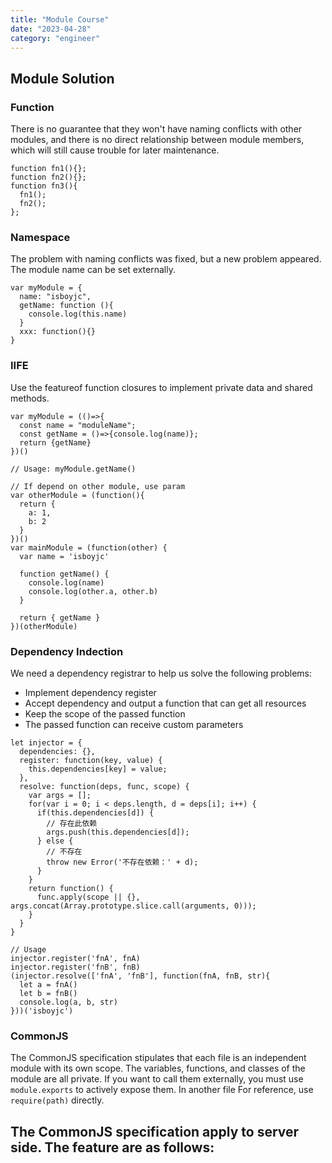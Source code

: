 ```yaml
---
title: "Module Course"
date: "2023-04-28"
category: "engineer"
---
```


## Module Solution

### Function

There is no guarantee that they won't have naming conflicts with other modules, and there is no direct relationship between module members, which will still cause trouble for later maintenance.

```
function fn1(){};
function fn2(){};
function fn3(){
  fn1();
  fn2();
};
```

### Namespace

The problem with naming conflicts was fixed, but a new problem appeared. The module name can be set externally.

```
var myModule = {
  name: "isboyjc",
  getName: function (){
    console.log(this.name)
  }
  xxx: function(){}
}
```

### IIFE

Use the featureof function closures to implement private data and shared methods.

```
var myModule = (()=>{
  const name = "moduleName";
  const getName = ()=>{console.log(name)};
  return {getName}
})()

// Usage: myModule.getName()

// If depend on other module, use param
var otherModule = (function(){
  return {
    a: 1,
    b: 2
  }
})()
var mainModule = (function(other) {
  var name = 'isboyjc'
  
  function getName() {
    console.log(name)
    console.log(other.a, other.b)
  }
  
  return { getName } 
})(otherModule)
```

### Dependency Indection

We need a dependency registrar to help us solve the following problems:
- Implement dependency register
- Accept dependency and output a function that can get all resources
- Keep the scope of the passed function
- The passed function can receive custom parameters

```
let injector = {
  dependencies: {},
  register: function(key, value) {
    this.dependencies[key] = value;
  },
  resolve: function(deps, func, scope) {
    var args = [];
    for(var i = 0; i < deps.length, d = deps[i]; i++) {
      if(this.dependencies[d]) {
        // 存在此依赖
        args.push(this.dependencies[d]);
      } else {
        // 不存在
        throw new Error('不存在依赖：' + d);
      }
    }
    return function() {
      func.apply(scope || {}, args.concat(Array.prototype.slice.call(arguments, 0)));
    }   
  }
}

// Usage
injector.register('fnA', fnA)
injector.register('fnB', fnB)
(injector.resolve(['fnA', 'fnB'], function(fnA, fnB, str){
  let a = fnA()
  let b = fnB()
  console.log(a, b, str)
}))('isboyjc')
```

### CommonJS

The CommonJS specification stipulates that each file is an independent module with its own scope. The variables, functions, and classes of the module are all private. If you want to call them externally, you must use `module.exports` to actively expose them. In another file For reference, use `require(path)` directly.

The CommonJS specification apply to server side. The feature are as follows:
-  
